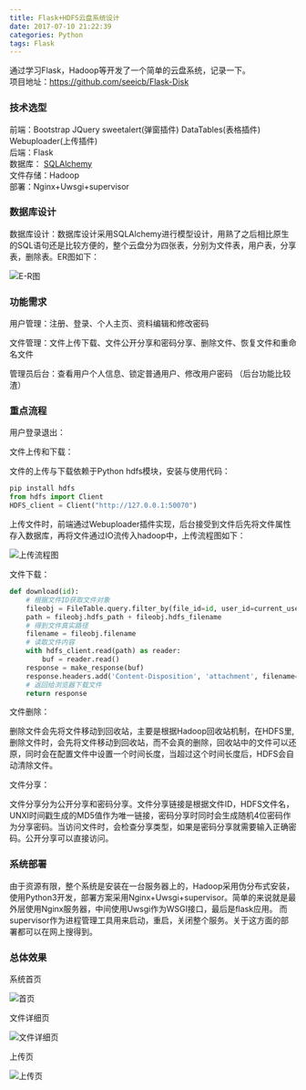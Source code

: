 ```yaml
---
title: Flask+HDFS云盘系统设计
date: 2017-07-10 21:22:39
categories: Python
tags: Flask
---
```



通过学习Flask，Hadoop等开发了一个简单的云盘系统，记录一下。    
项目地址：https://github.com/seeicb/Flask-Disk  
<!--more-->
### 技术选型

前端：Bootstrap JQuery sweetalert(弹窗插件) DataTables(表格插件) Webuploader(上传插件)  
后端：Flask  
数据库： [SQLAlchemy](http://baike.baidu.com/item/SQLAlchemy)  
文件存储：Hadoop  
部署：Nginx+Uwsgi+supervisor  

### 数据库设计

数据库设计：数据库设计采用SQLAlchemy进行模型设计，用熟了之后相比原生的SQL语句还是比较方便的，整个云盘分为四张表，分别为文件表，用户表，分享表，删除表。ER图如下：  

![E-R图](http://7xo8y2.com1.z0.glb.clouddn.com/17-7-13/36820088.jpg)

### 功能需求

用户管理：注册、登录、个人主页、资料编辑和修改密码  

文件管理：文件上传下载、文件公开分享和密码分享、删除文件、恢复文件和重命名文件  

管理员后台：查看用户个人信息、锁定普通用户、修改用户密码  （后台功能比较渣）  

### 重点流程

用户登录退出：

文件上传和下载：

文件的上传与下载依赖于Python hdfs模块，安装与使用代码：

```python
pip install hdfs
from hdfs import Client
HDFS_client = Client("http://127.0.0.1:50070")
```

上传文件时，前端通过Webuploader插件实现，后台接受到文件后先将文件属性存入数据库，再将文件通过IO流传入hadoop中，上传流程图如下：

![上传流程图](http://7xo8y2.com1.z0.glb.clouddn.com/17-7-13/90041101.jpg)

文件下载：

```python
def download(id):
    # 根据文件ID获取文件对象
    fileobj = FileTable.query.filter_by(file_id=id, user_id=current_user.get_id(), is_recycle=False).first_or_404()
    path = fileobj.hdfs_path + fileobj.hdfs_filename
    # 得到文件真实路径
    filename = fileobj.filename
    # 读取文件内容
    with hdfs_client.read(path) as reader:
        buf = reader.read()
    response = make_response(buf)
    response.headers.add('Content-Disposition', 'attachment', filename=filename.encode())
    # 返回给浏览器下载文件
    return response

```

文件删除：

删除文件会先将文件移动到回收站，主要是根据Hadoop回收站机制，在HDFS里,删除文件时，会先将文件移动到回收站，而不会真的删除，回收站中的文件可以还原，同时会在配置文件中设置一个时间长度，当超过这个时间长度后，HDFS会自动清除文件。

文件分享：

文件分享分为公开分享和密码分享。文件分享链接是根据文件ID，HDFS文件名，UNXI时间戳生成的MD5值作为唯一链接，密码分享时同时会生成随机4位密码作为分享密码。当访问文件时，会检查分享类型，如果是密码分享就需要输入正确密码。公开分享可以直接访问。

### 系统部署

由于资源有限，整个系统是安装在一台服务器上的，Hadoop采用伪分布式安装，使用Python3开发，部署方案采用Nginx+Uwsgi+supervisor。简单的来说就是最外层使用Nginx服务器，中间使用Uwsgi作为WSGI接口，最后是flask应用。
而supervisor作为进程管理工具用来启动，重启，关闭整个服务。关于这方面的部署都可以在网上搜得到。

### 总体效果

系统首页

![首页](http://7xo8y2.com1.z0.glb.clouddn.com/17-7-13/85436856.jpg)

文件详细页

![文件详细页](http://7xo8y2.com1.z0.glb.clouddn.com/17-7-13/3140002.jpg)

上传页

![上传页](http://7xo8y2.com1.z0.glb.clouddn.com/17-7-13/54958858.jpg)











​           
